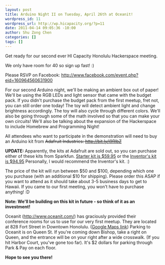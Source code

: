 ```yaml
--- 
layout: post
title: Arduino Night II on Tuesday, April 26th at Oceanit!
wordpress_id: 11
wordpress_url: http://wp.hicapacity.org/?p=11
date: 2011-04-14 09:05:36 -10:00
author: Shu Zong Chen
categories: []
tags: []
---
```

Get ready for our second ever HI Capacity Honolulu Hackerspace meeting.

We only have room for 40 so sign up fast! :)

Please RSVP on Facebook: <a style="white-space: nowrap;" href="http://www.facebook.com/event.php?eid=160964560631900" target="_blank">http://www.facebook.com/event.php?eid=160964560631900</a>

<a href="http://www.facebook.com/event.php?eid=160964560631900" target="_blank"></a>For our second Arduino night, we'll be making an ambient box out of paper! We'll be using the RGB LEDs and light sensor that came with the budget pack.  If you didn't purchase the budget pack from the first meetup, fret not, you can still order one today!   The toy will detect ambient light and change brightness accordingly. The toy will also cycle through different colors.   We'll also be going through some of the math involved so that you can make your own circuits!  We'll also be talking about the expansion of the Hackerspace to include Homebrew and Programming Night!

All attendees who want to participate in the demonstration will need to buy an Arduino kit from <del>Adafruit Industries: <a href="http://bit.ly/i9RlbZ" target="_blank">http://bit.ly/i9RlbZ</a></del>

<strong>UPDATE: </strong>Apparently, the kits at Adafruit are sold out, so you can purchase either of these kits from Sparkfun. <a href="http://www.sparkfun.com/products/10174" target="_blank">Starter kit is $59.95</a> or the <a href="http://www.sparkfun.com/products/10173" target="_blank">Inventor's kit is $94.95</a> Personally, I would recommend the Inventor's kit. :)

<a href="http://bit.ly/i9RlbZ" target="_blank"></a>The price of the kit will run between $50 and $100, depending which one you purchase (with an additional $10 for shipping). Please order this ASAP if you want to attend as it should take about 3-5 business days to get to Hawaii. If you came to our first meeting, you won't have to purchase anything! :D

<strong>Note: We'll be building on this kit in future - so think of it as an investment!</strong>

Oceanit (<a href="http://www.oceanit.com">http://www.oceanit.com/</a>) has graciously provided their conference rooms for us to use for our very first meetup. They are located at 828 Fort Street in Downtown Honolulu. (<a href="http://maps.google.com/maps?f=q&amp;source=s_q&amp;hl=en&amp;geocode=&amp;q=Oceanit+Laboratories+Inc.,+Honolulu,+HI&amp;aq=0&amp;sll=21.309466,-157.863386&amp;sspn=0.010195,0.01929&amp;gl=us&amp;ie=UTF8&amp;hq=Oceanit+Laboratories+Inc.&amp;hnear=Oceanit+Laboratories+Inc.,+828+Fort+Street+Mall+Suite+600,+Honolulu,+Hawaii+96813&amp;z=14">Google Maps link</a>) Parking to Oceanit is on Queen St. If you're coming down Bishop, take a right on Queen, and the entrance will be on your right after a wide crosswalk. (If you hit Harbor Court, you've gone too far). It's $2 dollars for parking through Park &amp; Pay on each floor.

<strong>Hope to see you there!</strong>
